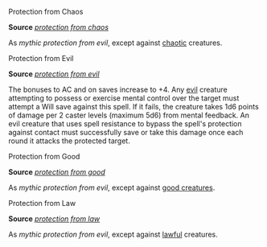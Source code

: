 Protection from Chaos

**Source** [_protection from chaos_](/pathfinderRPG/prd/spells/protectionFromChaos.html#_protection-from-chaos)

As _mythic protection from evil_, except against [chaotic](/pathfinderRPG/prd/monsters/creatureTypes.html#_chaotic-subtype) creatures.

Protection from Evil

**Source** [_protection from evil_](/pathfinderRPG/prd/spells/protectionFromEvil.html#_protection-from-evil)

The bonuses to AC and on saves increase to +4. Any [evil](/pathfinderRPG/prd/monsters/creatureTypes.html#_evil-subtype) creature attempting to possess or exercise mental control over the target must attempt a Will save against this spell. If it fails, the creature takes 1d6 points of damage per 2 caster levels (maximum 5d6) from mental feedback. An evil creature that uses spell resistance to bypass the spell's protection against contact must successfully save or take this damage once each round it attacks the protected target.

Protection from Good

**Source** [_protection from good_](/pathfinderRPG/prd/spells/protectionFromGood.html#_protection-from-good)

As _mythic protection from evil_, except against [good creatures](/pathfinderRPG/prd/monsters/creatureTypes.html#_good-subtype).

Protection from Law

**Source** [_protection from law_](/pathfinderRPG/prd/spells/protectionFromLaw.html#_protection-from-law)

As _mythic protection from evil_, except against [lawful](/pathfinderRPG/prd/monsters/creatureTypes.html#_lawful-subtype) creatures.

